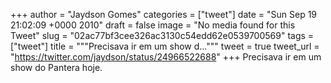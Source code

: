
+++
author = "Jaydson Gomes"
categories = ["tweet"]
date = "Sun Sep 19 21:02:09 +0000 2010"
draft = false
image = "No media found for this Tweet"
slug = "02ac77bf3cee326ac3130c54edd62e0539700569"
tags = ["tweet"]
title = """Precisava ir em um show d..."""
tweet = true
tweet_url = "https://twitter.com/jaydson/status/24966522688"
+++
Precisava ir em um show do Pantera hoje.
